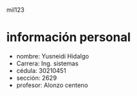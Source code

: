 mil123
# información personal 
- nombre: Yusneidi Hidalgo 
- Carrera: Ing. sistemas 
- cédula: 30210451
- sección: 2629
- profesor: Alonzo centeno 
